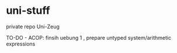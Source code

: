 # uni-stuff
private repo Uni-Zeug

TO-DO - ACOP:
finsih uebung 1 , prepare untyped system/arithmetic expressions
